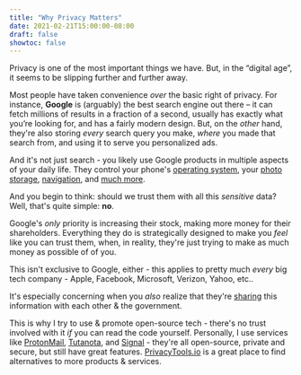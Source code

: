 ```yaml
---
title: "Why Privacy Matters"
date: 2021-02-21T15:00:00-08:00
draft: false
showtoc: false
---
```


Privacy is one of the most important things we have. But, in the “digital age”, it seems to be slipping further and further away.

Most people have taken convenience _over_ the basic right of privacy. For instance, **Google** is (arguably) the best search engine out there – it can fetch millions of results in a fraction of a second, usually has exactly what you’re looking for, and has a fairly modern design. But, on the _other_ hand, they're also storing _every_ search query you make, _where_ you made that search from, and using it to serve you personalized ads.

And it's not just search - you likely use Google products in multiple aspects of your daily life. They control your phone's [operating system](<https://en.wikipedia.org/wiki/Android_(operating_system)>), your [photo storage](https://en.wikipedia.org/wiki/Google_Photos), [navigation](https://en.wikipedia.org/wiki/Google_Maps), and [much more](https://en.wikipedia.org/wiki/List_of_Google_products).

And you begin to think: should we trust them with all this _sensitive_ data? Well, that's quite simple: **no**.

Google's _only_ priority is increasing their stock, making more money for their shareholders. Everything they do is strategically designed to make you _feel_ like you can trust them, when, in reality, they're just trying to make as much money as possible of of you.

This isn't exclusive to Google, either - this applies to pretty much _every_ big tech company - Apple, Facebook, Microsoft, Verizon, Yahoo, etc..

It's especially concerning when you _also_ realize that they're [sharing](<https://en.wikipedia.org/wiki/PRISM_(surveillance_program)>) this information with each other & the government.

This is why I try to use & promote open-source tech - there's no trust involved with it _if_ you can read the code yourself. Personally, I use services like [ProtonMail](https://protonmail.com), [Tutanota](https://tutanota.com), and [Signal](https://signal.org) - they're all open-source, private and secure, but still have great features. [PrivacyTools.io](https://privacytools.io) is a great place to find alternatives to more products & services.
